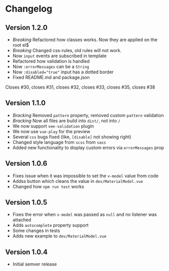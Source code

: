 # Changelog

## Version 1.2.0

- *Breaking* Refactored how classes works. Now they are applied on the root el$
- *Breaking* Changed css-rules, old rules will not work.
- Now `input` events are subscribed in template
- Refactored how validation is handled
- Now `:errorMessages` can be a `String`
- Now `:disabled="true"` input has a dotted border
- Fixed README.md and package.json

Closes #30, closes #31, closes #32, closes #33, closes #35, closes #38

## Version 1.1.0

- *Bracking* Removed `pattern` property, removed custom `pattern` validation
- *Bracking* Now all files are build into `dist/`, not into `/`
- We now support `vee-validation` plugin
- We now use `vue-play` for the preview
- Several `css` bugs fixed (like, `[disable]` not showing right)
- Changed style language from `scss` from `sass`
- Added new functionality to display custom errors via `errorMessages` prop

## Version 1.0.6

- Fixes issue when it was impossible to set the `v-model` value from code
- Addss button which cleans the value in `dev/MaterialModel.vue`
- Changed how `npm run test` works

## Version 1.0.5

- Fixes the error when `v-model` was passed as `null` and no listener was attached
- Adds `autocomplete` property support
- Some changes in tests
- Adds new example to `dev/MaterialModel.vue`

## Version 1.0.4

- Initial semver release
